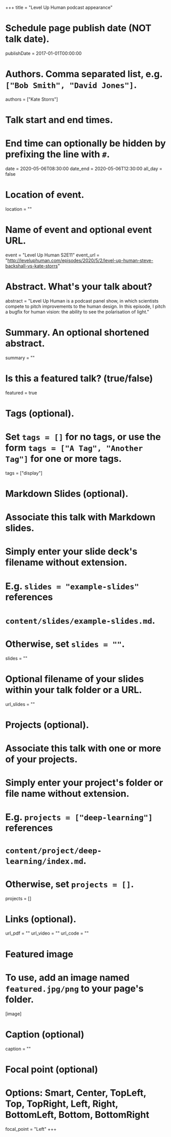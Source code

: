 +++
title = "Level Up Human podcast appearance"

# Schedule page publish date (NOT talk date).
publishDate = 2017-01-01T00:00:00

# Authors. Comma separated list, e.g. `["Bob Smith", "David Jones"]`.
authors = ["Kate Storrs"]

# Talk start and end times.
#   End time can optionally be hidden by prefixing the line with `#`.
date = 2020-05-06T08:30:00
date_end = 2020-05-06T12:30:00
all_day = false

# Location of event.
location = ""

# Name of event and optional event URL.
event = "Level Up Human S2E11"
event_url = "http://leveluphuman.com/episodes/2020/5/2/level-up-human-steve-backshall-vs-kate-storrs"

# Abstract. What's your talk about?
abstract = "Level Up Human is a podcast panel show, in which scientists compete to pitch improvements to the human design. In this episode, I pitch a bugfix for human vision: the ability to see the polarisation of light."

# Summary. An optional shortened abstract.
summary = ""

# Is this a featured talk? (true/false)
featured = true

# Tags (optional).
#   Set `tags = []` for no tags, or use the form `tags = ["A Tag", "Another Tag"]` for one or more tags.
tags = ["display"]

# Markdown Slides (optional).
#   Associate this talk with Markdown slides.
#   Simply enter your slide deck's filename without extension.
#   E.g. `slides = "example-slides"` references 
#   `content/slides/example-slides.md`.
#   Otherwise, set `slides = ""`.
slides = ""

# Optional filename of your slides within your talk folder or a URL.
url_slides = ""

# Projects (optional).
#   Associate this talk with one or more of your projects.
#   Simply enter your project's folder or file name without extension.
#   E.g. `projects = ["deep-learning"]` references 
#   `content/project/deep-learning/index.md`.
#   Otherwise, set `projects = []`.
projects = []

# Links (optional).
url_pdf = ""
url_video = ""
url_code = ""

# Featured image
# To use, add an image named `featured.jpg/png` to your page's folder. 
[image]
  # Caption (optional)
  caption = ""

  # Focal point (optional)
  # Options: Smart, Center, TopLeft, Top, TopRight, Left, Right, BottomLeft, Bottom, BottomRight
  focal_point = "Left"
+++
